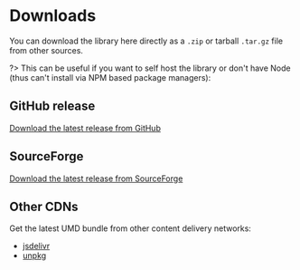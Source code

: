 # Downloads

You can download the library here directly as a `.zip` or tarball `.tar.gz` file from other sources.

?> This can be useful if you want to self host the library or don't have Node (thus can't install via NPM based package managers):

## GitHub release

[Download the latest release from GitHub](https://github.com/xml-wizard/huetiful/releases/latest)

## SourceForge

[Download the latest release from SourceForge]()

## Other CDNs

Get the latest UMD bundle from other content delivery networks:

* [jsdelivr]()
* [unpkg]()
